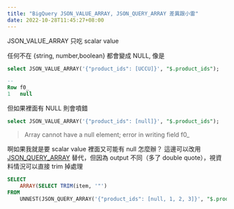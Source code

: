 ```yaml
---
title: "BigQuery JSON_VALUE_ARRAY, JSON_QUERY_ARRAY 差異跟小雷"
date: 2022-10-28T11:45:27+08:00
---
```


JSON_VALUE_ARRAY 只吃 scalar value

任何不在 {string, number,boolean} 都會變成 NULL, 像是

```sql
select JSON_VALUE_ARRAY('{"product_ids": [UCCU]}', "$.product_ids");

--
Row	f0_	
1	null
```

但如果裡面有 NULL 則會噴錯
```sql
select JSON_VALUE_ARRAY('{"product_ids": [null]}', "$.product_ids");
```

> Array cannot have a null element; error in writing field f0_

啊如果我就是要 scalar value 裡面又可能有 null 怎麼辦？
這邊可以改用 [JSON_QUERY_ARRAY](https://cloud.google.com/bigquery/docs/reference/standard-sql/json_functions#function_overview) 替代，但因為 output 不同（多了 double quote），視資料情況可以直接 trim 掉處理
```sql
SELECT
    ARRAY(SELECT TRIM(item, '"')
FROM
    UNNEST(JSON_QUERY_ARRAY('{"product_ids": [null, 1, 2, 3]}', "$.product_ids")) AS item);
```

